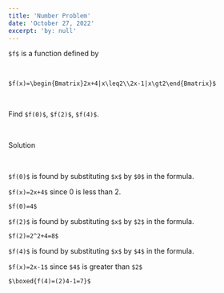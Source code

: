 ```yaml
---
title: 'Number Problem'
date: 'October 27, 2022'
excerpt: 'by: null'
---
```


`$f$` is a function defined by

<br>

`$f(x)=\begin{Bmatrix}2x+4|x\leq2\\2x-1|x\gt2\end{Bmatrix}$`

<br>

Find `$f(0)$`, `$f(2)$`, `$f(4)$`.

<br>

Solution

<br>

`$f(0)$` is found by substituting `$x$` by `$0$` in the formula.

`$f(x)=2x+4$` since 0 is less than 2.

`$f(0)=4$`

`$f(2)$` is found by substituting `$x$` by `$2$` in the formula.

`$f(2)=2^2+4=8$`

`$f(4)$` is found by substituting `$x$` by `$4$` in the formula.

`$f(x)=2x-1$` since `$4$` is greater than `$2$`

`$\boxed{f(4)=(2)4-1=7}$`